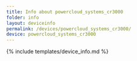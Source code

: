 ```yaml
---
title: Info about powercloud_systems_cr3000
folder: info
layout: deviceinfo
permalink: /devices/powercloud_systems_cr3000/
device: powercloud_systems_cr3000
---
```

{% include templates/device_info.md %}
